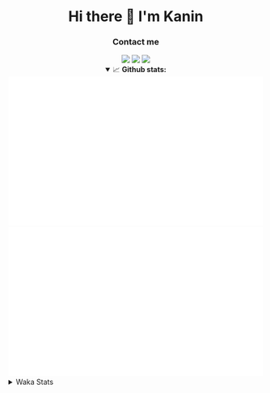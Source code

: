 <div align="center">
 <h1>Hi there 👋 I'm Kanin</h1>
 <h3>Contact me</h3>
 <a href="mailto:im@kanin.dev"><img src="https://img.shields.io/badge/gmail-%23D14836.svg?&style=for-the-badge&logo=gmail&logoColor=white"/></a>
 <a href="https://twitter.com/KaninDev"><img src="https://img.shields.io/badge/twitter-%231DA1F2.svg?&style=for-the-badge&logo=twitter&logoColor=white"/></a>
 <a href="https://www.linkedin.com/in/KaninDev"><img src="https://img.shields.io/badge/linkedin-%230077B5.svg?&style=for-the-badge&logo=linkedin&logoColor=white"/></a>
<details open>
  <summary>📈 <b>Github stats:</b></summary>
  <img src="https://github.com/Kanin/Kanin/blob/master/scripts/GitHubStats/generated/overview.svg"/>
  <img src="https://github.com/Kanin/Kanin/blob/master/scripts/GitHubStats/generated/languages.svg"/>
</details>
</div>

<details>
 <summary>Waka Stats</summary>

<!--START_SECTION:waka-->
![Code Time](http://img.shields.io/badge/Code%20Time-1%2C805%20hrs%202%20mins-blue)

![Profile Views](http://img.shields.io/badge/Profile%20Views-0-blue)

![Lines of code](https://img.shields.io/badge/From%20Hello%20World%20I%27ve%20Written-27%20Thousand%20lines%20of%20code-blue)

**🐱 My GitHub Data** 

> 🏆 13 Contributions in the Year 2022
 > 
> 📦 82.3 kB Used in GitHub's Storage 
 > 
> 🚫 Not Opted to Hire
 > 
> 📜 13 Public Repositories 
 > 
> 🔑 9 Private Repositories  
 > 
**I'm an Early 🐤** 

```text
🌞 Morning    98 commits     ███░░░░░░░░░░░░░░░░░░░░░░   15.22% 
🌆 Daytime    236 commits    █████████░░░░░░░░░░░░░░░░   36.65% 
🌃 Evening    151 commits    █████░░░░░░░░░░░░░░░░░░░░   23.45% 
🌙 Night      159 commits    ██████░░░░░░░░░░░░░░░░░░░   24.69%

```
📅 **I'm Most Productive on Monday** 

```text
Monday       120 commits    ████░░░░░░░░░░░░░░░░░░░░░   18.63% 
Tuesday      104 commits    ████░░░░░░░░░░░░░░░░░░░░░   16.15% 
Wednesday    112 commits    ████░░░░░░░░░░░░░░░░░░░░░   17.39% 
Thursday     72 commits     ██░░░░░░░░░░░░░░░░░░░░░░░   11.18% 
Friday       78 commits     ███░░░░░░░░░░░░░░░░░░░░░░   12.11% 
Saturday     54 commits     ██░░░░░░░░░░░░░░░░░░░░░░░   8.39% 
Sunday       104 commits    ████░░░░░░░░░░░░░░░░░░░░░   16.15%

```


📊 **This Week I Spent My Time On** 

```text
⌚︎ Time Zone: America/New_York

💬 Programming Languages: 
Python                   3 hrs 24 mins       ███████████████████████░░   93.42% 
virtualenv               13 mins             █░░░░░░░░░░░░░░░░░░░░░░░░   6.28% 
Git Config               0 secs              ░░░░░░░░░░░░░░░░░░░░░░░░░   0.16% 
Text                     0 secs              ░░░░░░░░░░░░░░░░░░░░░░░░░   0.13% 
Other                    0 secs              ░░░░░░░░░░░░░░░░░░░░░░░░░   0.0%

🔥 Editors: 
PyCharm                  3 hrs 38 mins       █████████████████████████   100.0%

🐱‍💻 Projects: 
TomsBotPyCord            1 hr 26 mins        █████████░░░░░░░░░░░░░░░░   39.47% 
ModLogs                  1 hr 6 mins         ███████░░░░░░░░░░░░░░░░░░   30.39% 
Adore                    46 mins             █████░░░░░░░░░░░░░░░░░░░░   21.29% 
py-cord                  18 mins             ██░░░░░░░░░░░░░░░░░░░░░░░   8.58% 
Unknown Project          0 secs              ░░░░░░░░░░░░░░░░░░░░░░░░░   0.27%

💻 Operating System: 
Linux                    3 hrs 38 mins       █████████████████████████   100.0%

```

**I Mostly Code in Python** 

```text
Python                   23 repos            ███████████████████░░░░░░   76.67% 
JavaScript               3 repos             ██░░░░░░░░░░░░░░░░░░░░░░░   10.0% 
Java                     2 repos             █░░░░░░░░░░░░░░░░░░░░░░░░   6.67% 
Kotlin                   1 repo              ░░░░░░░░░░░░░░░░░░░░░░░░░   3.33% 
HTML                     1 repo              ░░░░░░░░░░░░░░░░░░░░░░░░░   3.33%

```


**Timeline**

![Chart not found](https://raw.githubusercontent.com/Kanin/Kanin/master/charts/bar_graph.png) 


 Last Updated on 07/01/2022
<!--END_SECTION:waka-->
</details>
